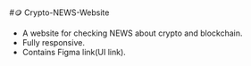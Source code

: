 #🪙 Crypto-NEWS-Website
- A website for checking NEWS about crypto and blockchain.
- Fully responsive.
- Contains Figma link(UI link).
